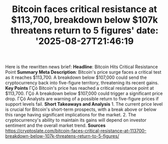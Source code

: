 ﻿---
title: "Bitcoin faces critical resistance at $113,700, breakdown below $107k threatens return to 5 figures'
date: '2025-08-27T21:46:19"
category: "Markets"
summary: ""
slug: "bitcoin faces critical resistance at 113700 breakdown below "
source_urls:
  - "https://cryptoslate.com/bitcoin-faces-critical-resistance-at-113700-breakdown-below-107k-threatens-return-to-5-figures/"
seo:
  title: "Bitcoin faces critical resistance at $113,700, breakdown below $107k threatens return to 5 figures | Hash n Hedge'
  description: '"
  keywords: ["news", "markets", "brief"]
---
Here is the rewritten news brief:  **Headline**: Bitcoin Hits Critical Resistance Point  **Summary Meta Description**: Bitcoin's price surge faces a critical test as it reaches $113,700. A breakdown below $107,000 could send the cryptocurrency back into five-figure territory, threatening its recent gains.  **Key Points**  ΓÇó Bitcoin's price has reached a critical resistance point at $113,700. ΓÇó A breakdown below $107,000 could trigger a significant price drop. ΓÇó Analysts are warning of a possible return to five-figure prices if support levels fail.  **Short Takeaways and Analysis**  1. The current price level is crucial for Bitcoin's short-term prospects, with a break above or below this range having significant implications for the market. 2. The cryptocurrency's ability to maintain its gains will depend on investor sentiment and the overall market trend.  **Sources** https://cryptoslate.com/bitcoin-faces-critical-resistance-at-113700-breakdown-below-107k-threatens-return-to-5-figures/ 
